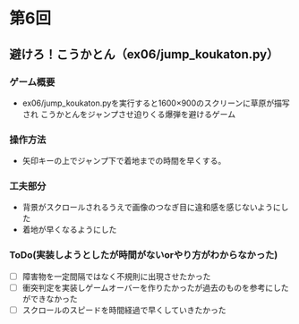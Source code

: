 # 第6回
## 避けろ！こうかとん（ex06/jump_koukaton.py）
### ゲーム概要
- ex06/jump_koukaton.pyを実行すると1600×900のスクリーンに草原が描写され
こうかとんをジャンプさせ迫りくる爆弾を避けるゲーム
### 操作方法
- 矢印キーの上でジャンプ下で着地までの時間を早くする。
### 工夫部分
- 背景がスクロールされるうえで画像のつなぎ目に違和感を感じないようにした
- 着地が早くなるようにした
### ToDo(実装しようとしたが時間がないorやり方がわからなかった)
- [ ] 障害物を一定間隔ではなく不規則に出現させたかった
- [ ] 衝突判定を実装しゲームオーバーを作りたかったが過去のものを参考にしたができなかった
- [ ] スクロールのスピードを時間経過で早くしていきたかった